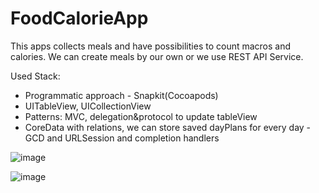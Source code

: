 # FoodCalorieApp

This apps collects meals and have possibilities to count macros and calories. We can create meals by our own or we use REST API Service.

Used Stack:

- Programmatic approach - Snapkit(Cocoapods)
- UITableView, UICollectionView
- Patterns: MVC, delegation&protocol to update tableView
- CoreData with relations, we can store saved dayPlans for every day
-GCD and URLSession and completion handlers

![image](https://github.com/jkb91jkb91/FoodCalorieApp/assets/32479224/e07fea29-b5d3-42b6-b219-b9271d87692e)

![image](https://github.com/jkb91jkb91/FoodCalorieApp/assets/32479224/881f7349-ccb5-41ec-b756-874988ec5e7d)
